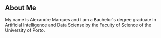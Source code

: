 ## About Me

My name is Alexandre Marques and I am a Bachelor's degree graduate in Artificial Intelligence and Data Sciense by the Faculty of Science of the University of Porto.
